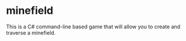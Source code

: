 # minefield
This is a C# command-line based game that will allow you to create and traverse a minefield.
